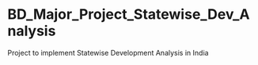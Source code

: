 # BD_Major_Project_Statewise_Dev_Analysis
Project to implement Statewise Development Analysis in India
